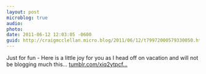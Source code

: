 ```yaml
---
layout: post
microblog: true
audio: 
photo: 
date: 2011-06-12 12:03:05 -0600
guid: http://craigmcclellan.micro.blog/2011/06/12/t79972000579330050.html
---
```

Just for fun - Here is a little joy for you as I head off on vacation and will not be blogging much this... [tumblr.com/xiq2ytpcf...](http://tumblr.com/xiq2ytpcfa)
